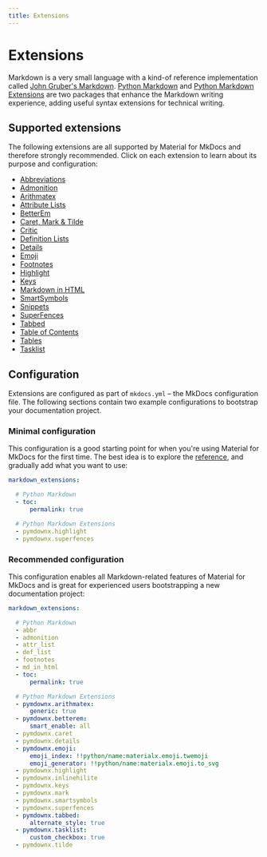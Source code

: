```yaml
---
title: Extensions
---
```


# Extensions

Markdown is a very small language with a kind-of reference implementation called
[John Gruber's Markdown]. [Python Markdown] and [Python Markdown Extensions]
are two packages that enhance the Markdown writing experience, adding useful
syntax extensions for technical writing.

  [John Gruber's Markdown]: https://daringfireball.net/projects/markdown/
  [Python Markdown]: python-markdown.md
  [Python Markdown Extensions]: python-markdown-extensions.md

## Supported extensions

The following extensions are all supported by Material for MkDocs and therefore 
strongly recommended. Click on each extension to learn about its purpose and
configuration:

<div class="mdx-columns" markdown>

- [Abbreviations]
- [Admonition]
- [Arithmatex]
- [Attribute Lists]
- [BetterEm]
- [Caret, Mark & Tilde]
- [Critic]
- [Definition Lists]
- [Details]
- [Emoji]
- [Footnotes]
- [Highlight]
- [Keys]
- [Markdown in HTML]
- [SmartSymbols]
- [Snippets]
- [SuperFences]
- [Tabbed]
- [Table of Contents]
- [Tables]
- [Tasklist]

</div>

  [Abbreviations]: python-markdown.md#abbreviations
  [Admonition]: python-markdown.md#admonition
  [Arithmatex]: python-markdown-extensions.md#arithmatex
  [Attribute Lists]: python-markdown.md#attribute-lists
  [BetterEm]: python-markdown-extensions.md#betterem
  [Caret, Mark & Tilde]: python-markdown-extensions.md#caret-mark-tilde
  [Critic]: python-markdown-extensions.md#critic
  [Definition Lists]: python-markdown.md#definition-lists
  [Details]: python-markdown-extensions.md#details
  [Emoji]: python-markdown-extensions.md#emoji
  [Footnotes]: python-markdown.md#footnotes
  [Highlight]: python-markdown-extensions.md#highlight
  [Keys]: python-markdown-extensions.md#keys
  [Markdown in HTML]: python-markdown.md#markdown-in-html
  [SmartSymbols]: python-markdown-extensions.md#smartsymbols
  [Snippets]: python-markdown-extensions.md#snippets
  [SuperFences]: python-markdown-extensions.md#superfences
  [Tabbed]: python-markdown-extensions.md#tabbed
  [Table of Contents]: python-markdown.md#table-of-contents
  [Tables]: python-markdown.md#tables
  [Tasklist]: python-markdown-extensions.md#tasklist

## Configuration

Extensions are configured as part of `mkdocs.yml` – the MkDocs configuration
file. The following sections contain two example configurations to bootstrap
your documentation project.

  [overview]: #advanced-configuration

### Minimal configuration

This configuration is a good starting point for when you're using Material for 
MkDocs for the first time. The best idea is to explore the [reference], and 
gradually add what you want to use:

``` yaml
markdown_extensions:

  # Python Markdown
  - toc:
      permalink: true

  # Python Markdown Extensions
  - pymdownx.highlight
  - pymdownx.superfences
```

  [reference]: ../../reference/index.md

### Recommended configuration

This configuration enables all Markdown-related features of Material for MkDocs
and is great for experienced users bootstrapping a new documentation project:

``` yaml
markdown_extensions:

  # Python Markdown
  - abbr
  - admonition
  - attr_list
  - def_list
  - footnotes
  - md_in_html
  - toc:
      permalink: true

  # Python Markdown Extensions
  - pymdownx.arithmatex:
      generic: true
  - pymdownx.betterem:
      smart_enable: all
  - pymdownx.caret
  - pymdownx.details
  - pymdownx.emoji:
      emoji_index: !!python/name:materialx.emoji.twemoji
      emoji_generator: !!python/name:materialx.emoji.to_svg
  - pymdownx.highlight
  - pymdownx.inlinehilite
  - pymdownx.keys
  - pymdownx.mark
  - pymdownx.smartsymbols
  - pymdownx.superfences
  - pymdownx.tabbed:
      alternate_style: true
  - pymdownx.tasklist:
      custom_checkbox: true
  - pymdownx.tilde
```
